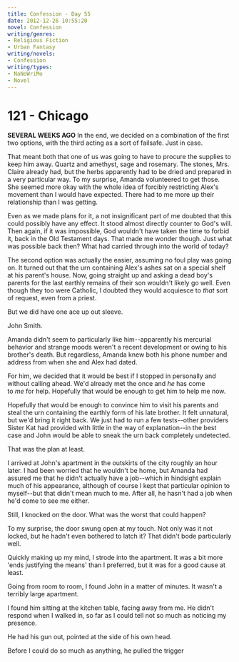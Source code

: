 ```yaml
---
title: Confession - Day 55
date: 2012-12-26 10:55:20
novel: Confession
writing/genres:
- Religious Fiction
- Urban Fantasy
writing/novels:
- Confession
writing/types:
- NaNoWriMo
- Novel
---
```

# 121 - Chicago
**SEVERAL WEEKS AGO**
In the end, we decided on a combination of the first two options, with the third acting as a sort of failsafe. Just in case.

<!--more-->

That meant both that one of us was going to have to procure the supplies to keep him away. Quartz and amethyst, sage and rosemary. The stones, Mrs. Claire already had, but the herbs apparently had to be dried and prepared in a very particular way. To my surprise, Amanda volunteered to get those. She seemed more okay with the whole idea of forcibly restricting Alex's movement than I would have expected. There had to me more up their relationship than I was getting.

Even as we made plans for it, a not insignificant part of me doubted that this could possibly have any effect. It stood almost directly counter to God's will. Then again, if it was impossible, God wouldn't have taken the time to forbid it, back in the Old Testament days. That made me wonder though. Just what was possible back then? What had carried through into the world of today?

The second option was actually the easier, assuming no foul play was going on. It turned out that the urn containing Alex's ashes sat on a special shelf at his parent's house. Now, going straight up and asking a dead boy's parents for the last earthly remains of their son wouldn't likely go well. Even though they too were Catholic, I doubted they would acquiesce to *that* sort of request, even from a priest.

But we did have one ace up out sleeve.

John Smith.

Amanda didn't seem to particularly like him--apparently his mercurial behavior and strange moods weren't a recent development or owing to his brother's death. But regardless, Amanda knew both his phone number and address from when she and Alex had dated.

For him, we decided that it would be best if I stopped in personally and without calling ahead. We'd already met the once and *he* has come to *me* for help. Hopefully that would be enough to get him to help me now.

Hopefully that would be enough to convince him to visit his parents and steal the urn containing the earthly form of his late brother. It felt unnatural, but we'd bring it right back. We just had to run a few tests--other providers Sister Kat had provided with little in the way of explanation--in the best case and John would be able to sneak the urn back completely undetected.

That was the plan at least.

I arrived at John's apartment in the outskirts of the city roughly an hour later. I had been worried that he wouldn't be home, but Amanda had assured me that he didn't actually have a job--which in hindsight explain much of his appearance, although of course I kept that particular opinion to myself--but that didn't mean much to me. After all, he hasn't had a job when he'd come to see me either.

Still, I knocked on the door. What was the worst that could happen?

To my surprise, the door swung open at my touch. Not only was it not locked, but he hadn't even bothered to latch it? That didn't bode particularly well.

Quickly making up my mind, I strode into the apartment. It was a bit more 'ends justifying the means' than I preferred, but it was for a good cause at least.

Going from room to room, I found John in a matter of minutes. It wasn't a terribly large apartment.

I found him sitting at the kitchen table, facing away from me. He didn't respond when I walked in, so far as I could tell not so much as noticing my presence.

He had his gun out, pointed at the side of his own head.

Before I could do so much as anything, he pulled the trigger